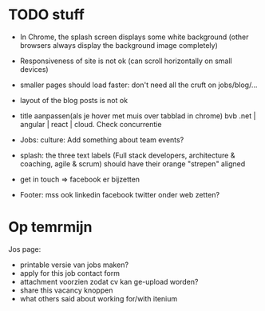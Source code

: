 TODO stuff
==========

- In Chrome, the splash screen displays some white background (other browsers always display the background image completely)
- Responsiveness of site is not ok (can scroll horizontally on small devices)

- smaller pages should load faster: don't need all the cruft on jobs/blog/...

- layout of the blog posts is not ok

- title aanpassen(als je hover met muis over tabblad in chrome) bvb .net | angular | react | cloud. Check concurrentie

- Jobs: culture: Add something about team events?


- splash: the three text labels (Full stack developers, architecture & coaching, agile & scrum) should have their orange "strepen" aligned


- get in touch => facebook er bijzetten

- Footer: mss ook linkedin facebook twitter onder web zetten?

Op temrmijn
=========

Jos page:
- printable versie van jobs maken?
- apply for this job contact form
- attachment voorzien zodat cv kan ge-upload worden?
- share this vacancy knoppen
- what others said about working for/with itenium
